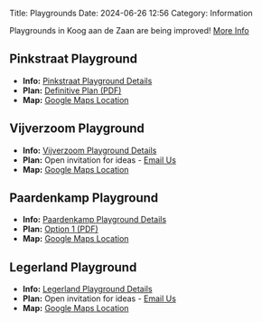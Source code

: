 Title: Playgrounds
Date: 2024-06-26 12:56
Category: Information

Playgrounds in Koog aan de Zaan are being improved! [More Info](https://buitengewoon.zaanstad.nl/projecten/speelplekken)

## Pinkstraat Playground
- **Info:** [Pinkstraat Playground Details](https://buitengewoon.zaanstad.nl/projecten/speelplaats-pinkstraat)
- **Plan:** [Definitive Plan (PDF)](https://buitengewoon.zaanstad.nl/system/attachments/files/000/017/227/original/Pinkstraat_definitief_ontwerp.pdf)
- **Map:** [Google Maps Location](https://www.google.com/maps/place/Speeltuin/@52.4662694,4.806783,19z/data=!4m10!1m2!2m1!1sspeelplek+near+Pinkstraat,+Koog+aan+de+Zaan!3m6!1s0x47c5fd0ba3d4e363:0x69c0ef3d40d5b60d!8m2!3d52.466271!4d4.8075824!15sCitzcGVlbHBsZWsgbmVhciBQaW5rc3RyYWF0LCBLb29nIGFhbiBkZSBaYWFukgEKcGxheWdyb3VuZOABAA!16s%2Fg%2F11txs0r125?entry=ttu)

## Vijverzoom Playground
- **Info:** [Vijverzoom Playground Details](https://buitengewoon.zaanstad.nl/projecten/speelplaats-vijverzoom)
- **Plan:** Open invitation for ideas - [Email Us](mailto:speelplaatsrenovatie@zaanstad.nl)
- **Map:** [Google Maps Location](https://www.google.com/maps/place/Speeltuin/@52.457677,4.7926937,17z/data=!4m15!1m8!3m7!1s0x47c5fc97b9fef3a5:0x120e821aa38af0c8!2sVijverzoom,+1541+VX+Koog+aan+de+Zaan!3b1!8m2!3d52.4579189!4d4.7933589!16s%2Fg%2F1tk_ngkm!3m5!1s0x47c5fd2cd23039d7:0x556a60efa94c805c!8m2!3d52.4578751!4d4.793022!16s%2Fg%2F11vf5dkqrr?entry=ttu)

## Paardenkamp Playground
- **Info:** [Paardenkamp Playground Details](https://buitengewoon.zaanstad.nl/projecten/speelplaats-paardenkamp)
- **Plan:** [Option 1 (PDF)](https://buitengewoon.zaanstad.nl/system/attachments/files/000/017/341/original/Paardenkamp_optie_1.pdf)
- **Map:** [Google Maps Location](https://www.google.com/maps/place/Speeltuin/@52.4555046,4.7927213,17z/data=!4m15!1m8!3m7!1s0x47c5fcbd92868b2d:0x9d63becbc1ec80d0!2sPaardenkamp,+Koog+aan+de+Zaan!3b1!8m2!3d52.4555046!4d4.7952962!16s%2Fg%2F1v2kwms0!3m5!1s0x47c5fd68e0feea8d:0xe9847e1f1fd5595c!8m2!3d52.4551766!4d4.7955523!16s%2Fg%2F11ts3h911y?entry=ttu)

## Legerland Playground
- **Info:** [Legerland Playground Details](https://buitengewoon.zaanstad.nl/projecten/speelplaats-legerland)
- **Plan:** Open invitation for ideas - [Email Us](mailto:speelplaatsrenovatie@zaanstad.nl)
- **Map:** [Google Maps Location](https://www.google.com/maps/place/Speeltuin/@52.4564431,4.799568,17z/data=!4m15!1m8!3m7!1s0x47c5fc9567e69c4b:0x961ea80a5d386e72!2sLegerland,+Koog+aan+de+Zaan!3b1!8m2!3d52.4564431)

